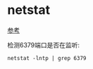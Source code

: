 # netstat

[参考](https://www.cnblogs.com/ftl1012/p/netstat.html)

检测6379端口是否在监听:

`netstat -lntp | grep 6379`

